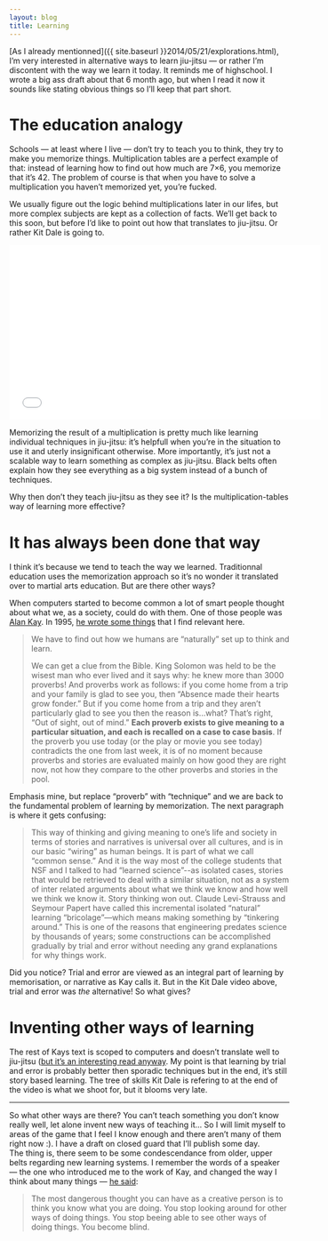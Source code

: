 ```yaml
---
layout: blog
title: Learning
---
```

[As I already mentionned]({{ site.baseurl }}2014/05/21/explorations.html), I’m very interested in alternative ways to learn jiu-jitsu — or rather I’m discontent with the way we learn it today. It reminds me of highschool. I wrote a big ass draft about that 6 month ago, but when I read it now it sounds like stating obvious things so I’ll keep that part short.

# The education analogy

Schools — at least where I live — don’t try to teach you to think, they try to make you memorize things. Multiplication tables are a perfect example of that: instead of learning how to find out how much are 7×6, you memorize that it’s 42. The problem of course is that when you have to solve a multiplication you haven’t memorized yet, you’re fucked.

We usually figure out the logic behind multiplications later in our lifes, but more complex subjects are kept as a collection of facts. We’ll get back to this soon, but before I’d like to point out how that translates to jiu-jitsu. Or rather Kit Dale is going to.

<p><iframe width="560" height="315" src="//www.youtube.com/embed/zas8pgG_2F4" frameborder="0" allowfullscreen></iframe></p>

Memorizing the result of a multiplication is pretty much like learning individual techniques in jiu-jitsu: it’s helpfull when you’re in the situation to use it and uterly insignificant otherwise. More importantly, it’s just not a scalable way to learn something as complex as jiu-jitsu. Black belts often explain how they see everything as a big system instead of a bunch of techniques.

Why then don’t they teach jiu-jitsu as they see it? Is the multiplication-tables way of learning more effective?

# It has always been done that way

I think it’s because we tend to teach the way we learned. Traditionnal education uses the memorization approach so it’s no wonder it translated over to martial arts education. But are there other ways?

When computers started to become common a lot of smart people thought about what we, as a society, could do with them. One of those people was [Alan Kay](http://en.wikipedia.org/wiki/Alan_Kay). In 1995, [he wrote some things](http://worrydream.com/refs/Kay%20-%20Powerful%20Ideas%20Need%20Love%20Too.html) that I find relevant here.

> We have to find out how we humans are “naturally” set up to think and learn.
>
> We can get a clue from the Bible. King Solomon was held to be the wisest man who ever lived and it says why: he knew more than 3000 proverbs! And proverbs work as follows: if you come home from a trip and your family is glad to see you, then “Absence made their hearts grow fonder.” But if you come home from a trip and they aren’t particularly glad to see you then the reason is…what? That’s right, “Out of sight, out of mind.” **Each proverb exists to give meaning to a particular situation, and each is recalled on a case to case basis**. If the proverb you use today (or the play or movie you see today) contradicts the one from last week, it is of no moment because proverbs and stories are evaluated mainly on how good they are right now, not how they compare to the other proverbs and stories in the pool.

Emphasis mine, but replace “proverb” with “technique” and we are back to the fundamental problem of learning by memorization. The next paragraph is where it gets confusing:

> This way of thinking and giving meaning to one’s life and society in terms of stories and narratives is universal over all cultures, and is in our basic “wiring” as human beings. It is part of what we call “common sense.” And it is the way most of the college students that NSF and I talked to had “learned science”--as isolated cases, stories that would be retrieved to deal with a similar situation, not as a system of inter related arguments about what we think we know and how well we think we know it. Story thinking won out. Claude Levi-Strauss and Seymour Papert have called this incremental isolated “natural” learning “bricolage”—which means making something by “tinkering around.” This is one of the reasons that engineering predates science by thousands of years; some constructions can be accomplished gradually by trial and error without needing any grand explanations for why things work.

Did you notice? Trial and error are viewed as an integral part of learning by memorisation, or narrative as Kay calls it. But in the Kit Dale video above, trial and error was *the* alternative! So what gives?

# Inventing other ways of learning

The rest of Kays text is scoped to computers and doesn’t translate well to jiu-jitsu ([but it’s an interesting read anyway]((http://worrydream.com/refs/Kay%20-%20Powerful%20Ideas%20Need%20Love%20Too.html)). My point is that learning by trial and error is probably better then sporadic techniques but in the end, it’s still story based learning. The tree of skills Kit Dale is refering to at the end of the video is what we shoot for, but it blooms very late.

***

So what other ways are there? You can’t teach something you don’t know really well, let alone invent new ways of teaching it… So I will limit myself to areas of the game that I feel I know enough and there aren’t many of them right now :). I have a draft on closed guard that I’ll publish some day.  
The thing is, there seem to be some condescendance from older, upper belts regarding new learning systems. I remember the words of a speaker — the one who introduced me to the work of Kay, and changed the way I think about many things — [he said](http://vimeo.com/71278954):

> The most dangerous thought you can have as a creative person is to think you know what you are doing. You stop looking around for other ways of doing things. You stop beeing able to see other ways of doing things. You become blind.